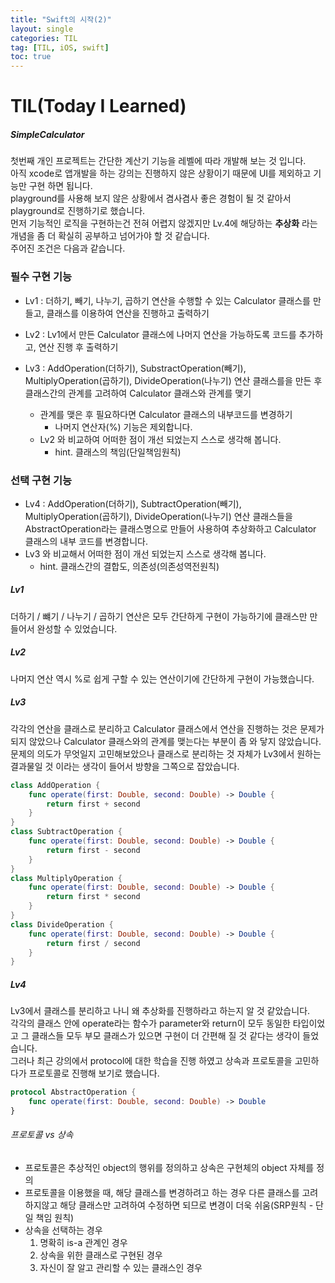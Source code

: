 ```yaml
---
title: "Swift의 시작(2)"
layout: single
categories: TIL
tag: [TIL, iOS, swift]
toc: true
---
```


# TIL(Today I Learned)

##### SimpleCalculator

첫번째 개인 프로젝트는 간단한 계산기 기능을 레벨에 따라 개발해 보는 것 입니다. <br>
아직 xcode로 앱개발을 하는 강의는 진행하지 않은 상황이기 때문에 UI를 제외하고 기능만 구현 하면 됩니다. <br>
playground를 사용해 보지 않은 상황에서 겸사겸사 좋은 경험이 될 것 같아서 playground로 진행하기로 했습니다. <br>
먼저 기능적인 로직을 구현하는건 전혀 어렵지 않겠지만 Lv.4에 해당하는 **추상화** 라는 개념을 좀 더 확실히 공부하고 넘어가야 할 것 같습니다. <br>
주어진 조건은 다음과 같습니다.
### 필수 구현 기능

- Lv1 : 더하기, 빼기, 나누기, 곱하기 연산을 수행할 수 있는 Calculator 클래스를 만들고, 클래스를 이용하여 연산을 진행하고 출력하기

- Lv2 : Lv1에서 만든 Calculator 클래스에 나머지 연산을 가능하도록 코드를 추가하고, 연산 진행 후 출력하기

- Lv3 : AddOperation(더하기), SubstractOperation(빼기), MultiplyOperation(곱하기), DivideOperation(나누기) 연산 클래스를을 만든 후 클래스간의 관계를 고려하여 Calculator 클래스와 관계를 맺기
    - 관계를 맺은 후 필요하다면 Calculator 클래스의 내부코드를 변경하기
        - 나머지 연산자(%) 기능은 제외합니다.
    - Lv2 와 비교하여 어떠한 점이 개선 되었는지 스스로 생각해 봅니다.
        - hint. 클래스의 책임(단일책임원칙)

### 선택 구현 기능

- Lv4 : AddOperation(더하기), SubtractOperation(빼기), MultiplyOperation(곱하기), DivideOperation(나누기) 연산 클래스들을 AbstractOperation라는 클래스명으로 만들어 사용하여 추상화하고 Calculator 클래스의 내부 코드를 변경합니다.
- Lv3 와 비교해서 어떠한 점이 개선 되었는지 스스로 생각해 봅니다.
    - hint. 클래스간의 결합도, 의존성(의존성역전원칙)

##### Lv1
더하기 / 뺴기 / 나누기 / 곱하기 연산은 모두 간단하게 구현이 가능하기에 클래스만 만들어서 완성할 수 있었습니다.

##### Lv2
나머지 연산 역시 %로 쉽게 구할 수 있는 연산이기에 간단하게 구현이 가능했습니다.

##### Lv3
각각의 연산을 클래스로 분리하고 Calculator 클래스에서 연산을 진행하는 것은 문제가 되지 않았으나 Calculator 클래스와의 관계를 맺는다는 부분이 좀 와 닿지 않았습니다.
문제의 의도가 무엇일지 고민해보았으나 클래스로 분리하는 것 자체가 Lv3에서 원하는 결과물일 것 이라는 생각이 들어서 방향을 그쪽으로 잡았습니다.
```swift
class AddOperation {
    func operate(first: Double, second: Double) -> Double {
        return first + second
    }
}
class SubtractOperation {
    func operate(first: Double, second: Double) -> Double {
        return first - second
    }
}
class MultiplyOperation {
    func operate(first: Double, second: Double) -> Double {
        return first * second
    }
}
class DivideOperation {
    func operate(first: Double, second: Double) -> Double {
        return first / second
    }
}
```
##### Lv4
Lv3에서 클래스를 분리하고 나니 왜 추상화를 진행하라고 하는지 알 것 같았습니다. <br>
각각의 클래스 안에 operate라는 함수가 parameter와 return이 모두 동일한 타입이었고 그 클래스들 모두 부모 클래스가 있으면 구현이 더 간편해 질 것 같다는 생각이 들었습니다. <br>
그러나 최근 강의에서 protocol에 대한 학습을 진행 하였고 상속과 프로토콜을 고민하다가 프로토콜로 진행해 보기로 했습니다.
```swift
protocol AbstractOperation {
    func operate(first: Double, second: Double) -> Double
}
```
###### 프로토콜 vs 상속
* 프로토콜은 추상적인 object의 행위를 정의하고 상속은 구현체의 object 자체를 정의
* 프로토콜을 이용했을 때, 해당 클래스를 변경하려고 하는 경우 다른 클래스를 고려하지않고 해당 클래스만 고려하여 수정하면 되므로 변경이 더욱 쉬움(SRP원칙 - 단일 책임 원칙)
* 상속을 선택하는 경우
    1. 명확히 is-a 관계인 경우
    2. 상속을 위한 클래스로 구현된 경우
    3. 자신이 잘 알고 관리할 수 있는 클래스인 경우